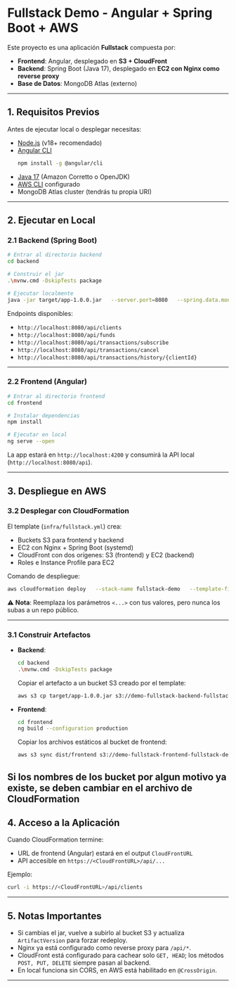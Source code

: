 # Fullstack Demo - Angular + Spring Boot + AWS

Este proyecto es una aplicación **Fullstack** compuesta por:

- **Frontend**: Angular, desplegado en **S3 + CloudFront**
- **Backend**: Spring Boot (Java 17), desplegado en **EC2 con Nginx como reverse proxy**
- **Base de Datos**: MongoDB Atlas (externo)

---

## 1. Requisitos Previos

Antes de ejecutar local o desplegar necesitas:

- [Node.js](https://nodejs.org/) (v18+ recomendado)
- [Angular CLI](https://angular.dev/cli)  
  ```bash
  npm install -g @angular/cli
  ```
- [Java 17](https://adoptium.net/) (Amazon Corretto o OpenJDK)
- [AWS CLI](https://docs.aws.amazon.com/cli/latest/userguide/getting-started-install.html) configurado
- MongoDB Atlas cluster (tendrás tu propia URI)

---

## 2. Ejecutar en Local

### 2.1 Backend (Spring Boot)

```bash
# Entrar al directorio backend
cd backend

# Construir el jar
.\mvnw.cmd -DskipTests package

# Ejecutar localmente
java -jar target/app-1.0.0.jar   --server.port=8080   --spring.data.mongodb.uri="mongodb+srv://<USER>:<PASSWORD>@<CLUSTER>/?retryWrites=true&w=majority"
```

Endpoints disponibles:

- `http://localhost:8080/api/clients`
- `http://localhost:8080/api/funds`
- `http://localhost:8080/api/transactions/subscribe`
- `http://localhost:8080/api/transactions/cancel`
- `http://localhost:8080/api/transactions/history/{clientId}`

---

### 2.2 Frontend (Angular)

```bash
# Entrar al directorio frontend
cd frontend

# Instalar dependencias
npm install

# Ejecutar en local
ng serve --open
```

La app estará en `http://localhost:4200` y consumirá la API local (`http://localhost:8080/api`).

---

## 3. Despliegue en AWS

### 3.2 Desplegar con CloudFormation

El template (`infra/fullstack.yml`) crea:

- Buckets S3 para frontend y backend
- EC2 con Nginx + Spring Boot (systemd)
- CloudFront con dos orígenes: S3 (frontend) y EC2 (backend)
- Roles e Instance Profile para EC2

Comando de despliegue:

```bash
aws cloudformation deploy   --stack-name fullstack-demo   --template-file infra/fullstack.yml   --capabilities CAPABILITY_NAMED_IAM   --parameter-overrides       ProjectName=demo-fullstack       BackendJarS3Key=backend/app-1.0.0.jar       ArtifactVersion=v1       MongoUri="mongodb+srv://<USER>:<PASSWORD>@<CLUSTER>/?retryWrites=true&w=majority"       BackendPort=8080       InstanceType=t3.small       KeyName=<TU-KEY-PAIR>       DefaultVpcId=<VPC-ID>       DefaultSubnetId=<SUBNET-ID>
```

⚠️ **Nota**: Reemplaza los parámetros `<...>` con tus valores, pero nunca los subas a un repo público.

---

### 3.1 Construir Artefactos

- **Backend**:  
  ```bash
  cd backend
  .\mvnw.cmd -DskipTests package
  ```
  Copiar el artefacto a un bucket S3 creado por el template:
  ```bash
  aws s3 cp target/app-1.0.0.jar s3://demo-fullstack-backend-fullstack-demo/backend/app-1.0.0.jar
  ```

- **Frontend**:  
  ```bash
  cd frontend
  ng build --configuration production
  ```
  Copiar los archivos estáticos al bucket de frontend:
  ```bash
  aws s3 sync dist/frontend s3://demo-fullstack-frontend-fullstack-demo/
  ```
Si los nombres de los bucket por algun motivo ya existe, se deben cambiar en el archivo de CloudFormation
---

## 4. Acceso a la Aplicación

Cuando CloudFormation termine:

- URL de frontend (Angular) estará en el output `CloudFrontURL`
- API accesible en `https://<CloudFrontURL>/api/...`

Ejemplo:

```bash
curl -i https://<CloudFrontURL>/api/clients
```

---

## 5. Notas Importantes

- Si cambias el jar, vuelve a subirlo al bucket S3 y actualiza `ArtifactVersion` para forzar redeploy.
- Nginx ya está configurado como reverse proxy para `/api/*`.
- CloudFront está configurado para cachear solo `GET, HEAD`; los métodos `POST, PUT, DELETE` siempre pasan al backend.
- En local funciona sin CORS, en AWS está habilitado en `@CrossOrigin`.

---
